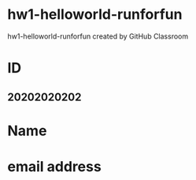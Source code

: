 # hw1-helloworld-runforfun
hw1-helloworld-runforfun created by GitHub Classroom

# ID
## 20202020202

# Name
# email address
